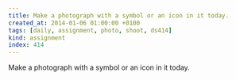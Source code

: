 ```yaml
---
title: Make a photograph with a symbol or an icon in it today.
created_at: 2014-01-06 01:00:00 +0100
tags: [daily, assignment, photo, shoot, ds414]
kind: assignment
index: 414
---
```


Make a photograph with a symbol or an icon in it today.
